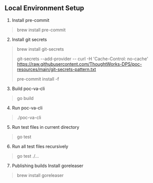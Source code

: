 ## Local Environment Setup
1. Install pre-commit
>  brew install pre-commit
2. Install git secrets
> brew install git-secrets
>
> git-secrets --add-provider -- curl -H 'Cache-Control: no-cache' https://raw.githubusercontent.com/ThoughtWorks-DPS/poc-resources/main/git-secrets-pattern.txt
>
> pre-commit install -f 
3. Build poc-va-cli
> go build
4. Run poc-va-cli
> ./poc-va-cli <cmd>
5. Run test files in current directory
> go test
6. Run all test files recursively
> go test ./...
7. Publishing builds
Install goreleaser
> brew install goreleaser

